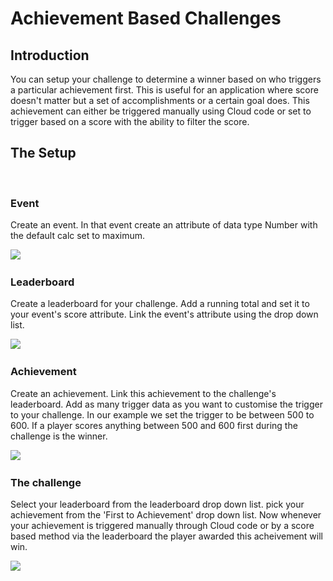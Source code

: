 # Achievement Based Challenges

## Introduction

You can setup your challenge to determine a winner based on who triggers a particular achievement first. This is useful for an application where score doesn't matter but a set of accomplishments or a certain goal does. This achievement can either be triggered manually using Cloud code or set to trigger based on a score with the ability to filter the score.  

## The Setup

 

### Event

Create an event. In that event create an attribute of data type Number with the default calc set to maximum.

![](/img/AchievementBasedChallenges/1.jpg)
 

### Leaderboard

Create a leaderboard for your challenge. Add a running total and set it to your event's score attribute. Link the event's attribute using the drop down list.

![](/img/AchievementBasedChallenges/2.jpg)
 

### Achievement

Create an achievement. Link this achievement to the challenge's leaderboard. Add as many trigger data as you want to customise the trigger to your challenge. In our example we set the trigger to be between 500 to 600. If a player scores anything between 500 and 600 first during the challenge is the winner.

![](/img/AchievementBasedChallenges/3.jpg)
 

### The challenge

Select your leaderboard from the leaderboard drop down list. pick your achievement from the 'First to Achievement' drop down list. Now whenever your achievement is triggered manually through Cloud code or by a score based method via the leaderboard the player awarded this acheivement will win.

![](/img/AchievementBasedChallenges/4.jpg)
